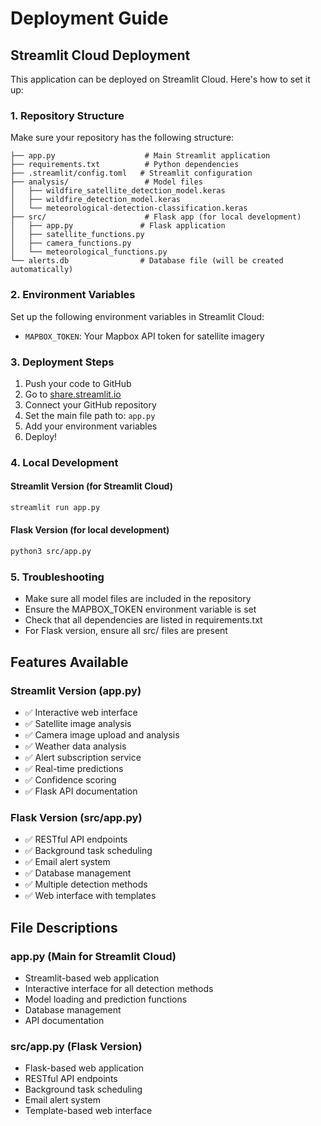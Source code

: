 # Deployment Guide

## Streamlit Cloud Deployment

This application can be deployed on Streamlit Cloud. Here's how to set it up:

### 1. Repository Structure
Make sure your repository has the following structure:
```
├── app.py                    # Main Streamlit application
├── requirements.txt          # Python dependencies
├── .streamlit/config.toml   # Streamlit configuration
├── analysis/                 # Model files
│   ├── wildfire_satellite_detection_model.keras
│   ├── wildfire_detection_model.keras
│   └── meteorological-detection-classification.keras
├── src/                      # Flask app (for local development)
│   ├── app.py               # Flask application
│   ├── satellite_functions.py
│   ├── camera_functions.py
│   └── meteorological_functions.py
└── alerts.db                # Database file (will be created automatically)
```

### 2. Environment Variables
Set up the following environment variables in Streamlit Cloud:
- `MAPBOX_TOKEN`: Your Mapbox API token for satellite imagery

### 3. Deployment Steps
1. Push your code to GitHub
2. Go to [share.streamlit.io](https://share.streamlit.io)
3. Connect your GitHub repository
4. Set the main file path to: `app.py`
5. Add your environment variables
6. Deploy!

### 4. Local Development

#### Streamlit Version (for Streamlit Cloud)
```bash
streamlit run app.py
```

#### Flask Version (for local development)
```bash
python3 src/app.py
```

### 5. Troubleshooting
- Make sure all model files are included in the repository
- Ensure the MAPBOX_TOKEN environment variable is set
- Check that all dependencies are listed in requirements.txt
- For Flask version, ensure all src/ files are present

## Features Available

### Streamlit Version (app.py)
- ✅ Interactive web interface
- ✅ Satellite image analysis
- ✅ Camera image upload and analysis
- ✅ Weather data analysis
- ✅ Alert subscription service
- ✅ Real-time predictions
- ✅ Confidence scoring
- ✅ Flask API documentation

### Flask Version (src/app.py)
- ✅ RESTful API endpoints
- ✅ Background task scheduling
- ✅ Email alert system
- ✅ Database management
- ✅ Multiple detection methods
- ✅ Web interface with templates

## File Descriptions

### app.py (Main for Streamlit Cloud)
- Streamlit-based web application
- Interactive interface for all detection methods
- Model loading and prediction functions
- Database management
- API documentation

### src/app.py (Flask Version)
- Flask-based web application
- RESTful API endpoints
- Background task scheduling
- Email alert system
- Template-based web interface 